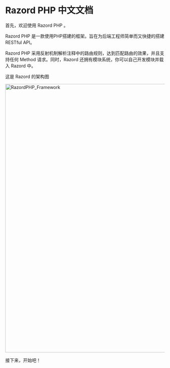 # Razord PHP 中文文档

首先，欢迎使用 Razord PHP 。

Razord PHP 是一款使用PHP搭建的框架。旨在为后端工程师简单而又快捷的搭建 RESTful API。

Razord PHP 采用反射机制解析注释中的路由规则，达到匹配路由的效果，并且支持任何 Method 请求。同时，Razord 还拥有模块系统，你可以自己开发模块并载入 Razord 中。

这是 Razord 的架构图

<img src="http://blog.ijason.cc/static/razordphp/framework.jpg" alt="RazordPHP_Framework" width="850px" />

接下来，开始吧！